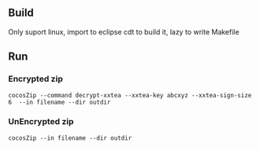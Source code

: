 ## Build

Only suport linux, import to eclipse cdt to build it, lazy to write Makefile

## Run

### Encrypted zip

`cocosZip --command decrypt-xxtea --xxtea-key abcxyz --xxtea-sign-size 6  --in filename --dir outdir`

### UnEncrypted zip

`cocosZip --in filename --dir outdir`